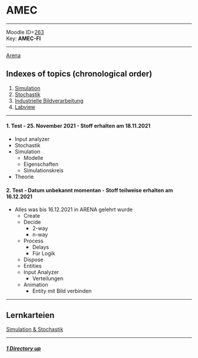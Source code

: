 # AMEC

----

Moodle ID=[263](https://moodle2.htlinn.ac.at/course/view.php?id=263) <br/>
Key: **AMEC-FI**

----

[Arena](./ARENA.md)

Indexes of topics (chronological order)
-------------------------------------

1. [Simulation](./Simulation.md) 
2. [Stochastik](./Stochastik.md)
3. [Industrielle Bildverarbeitung](./IndustrielleBildverarbeitung.md)
4. [Labview](./Labview.md)

----


#### **1. Test - 25. November 2021 - Stoff erhalten am 18.11.2021**
- Input analyzer
- Stochastik
- Simulation
   - Modelle
   - Eigenschaften
   - Simulationskreis
- Theorie

#### **2. Test - Datum unbekannt momentan - Stoff teilweise erhalten am 16.12.2021**
- Alles was bis 16.12.2021 in ARENA gelehrt wurde
   - Create
   - Decide
      - 2-way
      - n-way
   - Process
      - Delays
      - Für Logik
   - Dispose
   - Entities
   - Input Analyzer
      - Verteilungen
   - Animation
      - Entity mit Bild verbinden

----

Lernkarteien
----

[Simulation & Stochastik](https://www.remnote.com/a/stoff-1-test/619e707b69ea2700168298fe)

----

##### [1 Directory up](./../)
